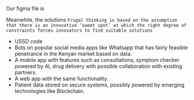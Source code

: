 Our figma file is <link>

Meanwhile, the solutions
`Frugal thinking is based on the assumption that there is an innovative ‘sweet spot’ at which the right degree of constraints forces innovators to find suitable solutions`

- USSD code
- Bots on popular social media apps like Whatsapp that has fairly feasible penetrance in the Kenyan market based on data.
- A mobile app with features such as consultations, symptom checker powered by AI, drug delivery with possible collaboration with existing partners.
- A web app with the same functionality.
- Patient data stored on secure systems, possibly powered by emerging technologies like Blockchain.